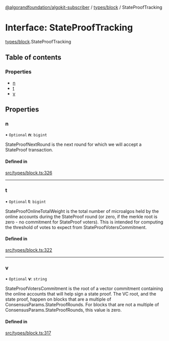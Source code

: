 [@algorandfoundation/algokit-subscriber](../README.md) / [types/block](../modules/types_block.md) / StateProofTracking

# Interface: StateProofTracking

[types/block](../modules/types_block.md).StateProofTracking

## Table of contents

### Properties

- [n](types_block.StateProofTracking.md#n)
- [t](types_block.StateProofTracking.md#t)
- [v](types_block.StateProofTracking.md#v)

## Properties

### n

• `Optional` **n**: `bigint`

StateProofNextRound is the next round for which we will accept a StateProof transaction.

#### Defined in

[src/types/block.ts:326](https://github.com/algorandfoundation/algokit-subscriber-ts/blob/main/src/types/block.ts#L326)

___

### t

• `Optional` **t**: `bigint`

StateProofOnlineTotalWeight is the total number of microalgos held by the online accounts
during the StateProof round (or zero, if the merkle root is zero - no commitment for StateProof voters).
This is intended for computing the threshold of votes to expect from StateProofVotersCommitment.

#### Defined in

[src/types/block.ts:322](https://github.com/algorandfoundation/algokit-subscriber-ts/blob/main/src/types/block.ts#L322)

___

### v

• `Optional` **v**: `string`

StateProofVotersCommitment is the root of a vector commitment containing the
online accounts that will help sign a state proof.  The VC root, and the state proof,
happen on blocks that are a multiple of ConsensusParams.StateProofRounds.
For blocks that are not a multiple of ConsensusParams.StateProofRounds, this value is zero.

#### Defined in

[src/types/block.ts:317](https://github.com/algorandfoundation/algokit-subscriber-ts/blob/main/src/types/block.ts#L317)
